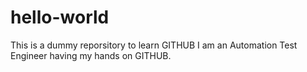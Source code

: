 # hello-world
This is a dummy reporsitory to learn GITHUB
I am an Automation Test Engineer having my hands on GITHUB.
